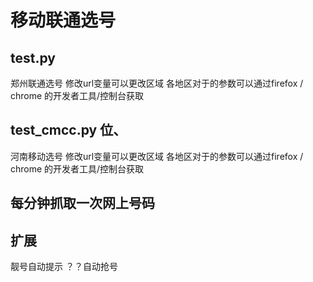 # 移动联通选号
## test.py 
  郑州联通选号
  修改url变量可以更改区域
  各地区对于的参数可以通过firefox / chrome 的开发者工具/控制台获取
  
## test_cmcc.py 位、
  河南移动选号
  修改url变量可以更改区域
  各地区对于的参数可以通过firefox / chrome 的开发者工具/控制台获取
  
## 每分钟抓取一次网上号码
## 扩展
   靓号自动提示
   ？？自动抢号

